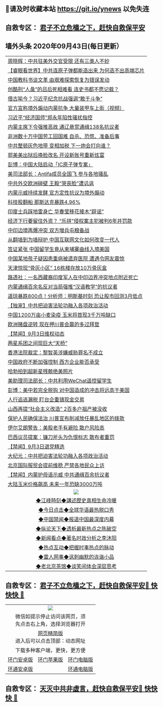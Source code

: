 ## 📩请及时收藏本站 https://git.io/ynews 以免失连</a>
## 自救专区： [君子不立危樯之下，赶快自救保平安 ](https://github.com/pwgy/td/blob/master/README.md)

## 墙外头条 2020年09月43日(每日更新）</a>

 <table>
<tr><td colspan="2" align="left"><a href="https://vbavkyey.xvhtf.cyou/?name=c1219788&key=krgexxuardvhjliu&from=gy2">周晓辉：中共驻美外交官受限 还有三类人不妙</a></td></tr>
<tr><td colspan="2" align="left"><a href="https://vbavkyey.xvhtf.cyou/?name=c1219802&key=krgexxuardvhjliu&from=gy2">【睿眼看世界】中共连原子弹都能造出来 为何造不出高端芯片</a></td></tr>
<tr><td colspan="2" align="left"><a href="https://vbavkyey.xvhtf.cyou/?name=c1219814&key=krgexxuardvhjliu&from=gy2">中国教科书谈文革 由艰难探索恢复为错误发动</a></td></tr>
<tr><td colspan="2" align="left"><a href="https://vbavkyey.xvhtf.cyou/?name=c1219820&key=krgexxuardvhjliu&from=gy2">创酷刑“人彘”的吕后死相难看 连史书都不愿记载？</a></td></tr>
<tr><td colspan="2" align="left"><a href="https://vbavkyey.xvhtf.cyou/?name=c1219799&key=krgexxuardvhjliu&from=gy2">借古喻今？习近平纪念抗战强调“敢于斗争”</a></td></tr>
<tr><td colspan="2" align="left"><a href="https://vbavkyey.xvhtf.cyou/?name=c1219840&key=krgexxuardvhjliu&from=gy2">官方宣称境外煽动内蒙抗争 大量装甲车上街（视频）</a></td></tr>
<tr><td colspan="2" align="left"><a href="https://vbavkyey.xvhtf.cyou/?name=c1219811&key=krgexxuardvhjliu&from=gy2">习近平“经济国师”郑永年陷性骚扰指控</a></td></tr>
<tr><td colspan="2" align="left"><a href="https://vbavkyey.xvhtf.cyou/?name=c1219771&key=krgexxuardvhjliu&from=gy2">内蒙主席下令强推恶政 通辽悬赏通缉138名抗议者</a></td></tr>
<tr><td colspan="2" align="left"><a href="https://vbavkyey.xvhtf.cyou/?name=c1219824&key=krgexxuardvhjliu&from=gy2">非洲数十万中国劳工回国难 自杀、恐慌、准备后事</a></td></tr>
<tr><td colspan="2" align="left"><a href="https://vbavkyey.xvhtf.cyou/?name=c1219827&key=krgexxuardvhjliu&from=gy2">中共整顿灰色地带 变相加税 下一炮会打向谁？</a></td></tr>
<tr><td colspan="2" align="left"><a href="https://vbavkyey.xvhtf.cyou/?name=c1219822&key=krgexxuardvhjliu&from=gy2">郭美美出狱后换脸改名 开设新账号重新炫富</a></td></tr>
<tr><td colspan="2" align="left"><a href="https://vbavkyey.xvhtf.cyou/?name=c1219783&key=krgexxuardvhjliu&from=gy2">彭博：中国大陆启动「IC原子弹专案」</a></td></tr>
<tr><td colspan="2" align="left"><a href="https://vbavkyey.xvhtf.cyou/?name=c1219815&key=krgexxuardvhjliu&from=gy2">美司法部长：Antifa成员全国飞 参与各地骚乱</a></td></tr>
<tr><td colspan="2" align="left"><a href="https://vbavkyey.xvhtf.cyou/?name=c1219787&key=krgexxuardvhjliu&from=gy2">中共外交欧洲碰壁 王毅“哭丧脸”遭讥讽</a></td></tr>
<tr><td colspan="2" align="left"><a href="https://vbavkyey.xvhtf.cyou/?name=c1219777&key=krgexxuardvhjliu&from=gy2">内蒙示威持续发酵 官方定性抗议为境外煽动</a></td></tr>
<tr><td colspan="2" align="left"><a href="https://vbavkyey.xvhtf.cyou/?name=c1219830&key=krgexxuardvhjliu&from=gy2">科技股翻船 那斯达克暴跌4.96%</a></td></tr>
<tr><td colspan="2" align="left"><a href="https://vbavkyey.xvhtf.cyou/?name=c1219769&key=krgexxuardvhjliu&from=gy2">印度士兵踩地雷身亡 华春莹移花接木“辟谣”</a></td></tr>
<tr><td colspan="2" align="left"><a href="https://vbavkyey.xvhtf.cyou/?name=c1219813&key=krgexxuardvhjliu&from=gy2">经济下行要留住外资？ “乐拼”侵权案主犯被判6年并罚款</a></td></tr>
<tr><td colspan="2" align="left"><a href="https://vbavkyey.xvhtf.cyou/?name=c1219838&key=krgexxuardvhjliu&from=gy2">中印边境再爆冲突 双方增兵屯粮备战</a></td></tr>
<tr><td colspan="2" align="left"><a href="https://vbavkyey.xvhtf.cyou/?name=c1219775&key=krgexxuardvhjliu&from=gy2">从翻墙到为墙辩护 中国互联网文化如何改变一代人</a></td></tr>
<tr><td colspan="2" align="left"><a href="https://vbavkyey.xvhtf.cyou/?name=c1219792&key=krgexxuardvhjliu&from=gy2">签证紧张 中国留学生竟从柬埔寨曲线入境美国</a></td></tr>
<tr><td colspan="2" align="left"><a href="https://vbavkyey.xvhtf.cyou/?name=c1219817&key=krgexxuardvhjliu&from=gy2">中国某地孩子疑因患重病被遗弃医院 遭遇令网友震惊</a></td></tr>
<tr><td colspan="2" align="left"><a href="https://vbavkyey.xvhtf.cyou/?name=c1219800&key=krgexxuardvhjliu&from=gy2">天津惊现“骨灰小区” 16栋楼存放10万骨灰盒</a></td></tr>
<tr><td colspan="2" align="left"><a href="https://vbavkyey.xvhtf.cyou/?name=c1219812&key=krgexxuardvhjliu&from=gy2">路透社：一名西藏裔印度军人在中印边界冲突地点附近死亡</a></td></tr>
<tr><td colspan="2" align="left"><a href="https://vbavkyey.xvhtf.cyou/?name=c1219810&key=krgexxuardvhjliu&from=gy2">内蒙通缉百余名反对当局强推“汉语教学”的抗议者</a></td></tr>
<tr><td colspan="2" align="left"><a href="https://vbavkyey.xvhtf.cyou/?name=c1219842&key=krgexxuardvhjliu&from=gy2">道琼暴跌800点！分析师：明斯基时刻 恐让股市回测3月低点</a></td></tr>
<tr><td colspan="2" align="left"><a href="https://vbavkyey.xvhtf.cyou/?name=c1219765&key=krgexxuardvhjliu&from=gy2">【独家】中共把迫害法轮功融入各项政治活动</a></td></tr>
<tr><td colspan="2" align="left"><a href="https://vbavkyey.xvhtf.cyou/?name=c1219772&key=krgexxuardvhjliu&from=gy2">中国1200万亩小麦染疫 玉米将首现3千万吨缺口</a></td></tr>
<tr><td colspan="2" align="left"><a href="https://vbavkyey.xvhtf.cyou/?name=c1219818&key=krgexxuardvhjliu&from=gy2">欧洲赌盘逆转 现在押川普会赢的多过拜登</a></td></tr>
<tr><td colspan="2" align="left"><a href="https://vbavkyey.xvhtf.cyou/?name=c1219841&key=krgexxuardvhjliu&from=gy2">【禁闻】9月3日维权动态</a></td></tr>
<tr><td colspan="2" align="left"><a href="https://vbavkyey.xvhtf.cyou/?name=c1219790&key=krgexxuardvhjliu&from=gy2">两星系团之间现巨大“天桥”</a></td></tr>
<tr><td colspan="2" align="left"><a href="https://vbavkyey.xvhtf.cyou/?name=c1219806&key=krgexxuardvhjliu&from=gy2">香港法院裁定：黎智英涉嫌威胁罪名不成立</a></td></tr>
<tr><td colspan="2" align="left"><a href="https://vbavkyey.xvhtf.cyou/?name=c1219779&key=krgexxuardvhjliu&from=gy2">中国政府不断加强控制 西方企业能否承受</a></td></tr>
<tr><td colspan="2" align="left"><a href="https://vbavkyey.xvhtf.cyou/?name=c1219791&key=krgexxuardvhjliu&from=gy2">哈勃拍到超新星残骸绝美照片</a></td></tr>
<tr><td colspan="2" align="left"><a href="https://vbavkyey.xvhtf.cyou/?name=c1219839&key=krgexxuardvhjliu&from=gy2">美助理司法部长：中共利用WeChat遥控留学生</a></td></tr>
<tr><td colspan="2" align="left"><a href="https://vbavkyey.xvhtf.cyou/?name=c1219781&key=krgexxuardvhjliu&from=gy2">彭博：美中若完全脱钩 对中国造成的冲击将远高于美国</a></td></tr>
<tr><td colspan="2" align="left"><a href="https://vbavkyey.xvhtf.cyou/?name=c1219828&key=krgexxuardvhjliu&from=gy2">人行追逃漏税 盯台企重镇现金交易</a></td></tr>
<tr><td colspan="2" align="left"><a href="https://vbavkyey.xvhtf.cyou/?name=c1219801&key=krgexxuardvhjliu&from=gy2">山西再提“社会主义改造” 2百多户祖产被没收</a></td></tr>
<tr><td colspan="2" align="left"><a href="https://vbavkyey.xvhtf.cyou/?name=c1219829&key=krgexxuardvhjliu&from=gy2">保护人民确保法治 川普宣布削减放任暴乱地区的拨款</a></td></tr>
<tr><td colspan="2" align="left"><a href="https://vbavkyey.xvhtf.cyou/?name=c1219819&key=krgexxuardvhjliu&from=gy2">伊尔艾朗警告：美股老手有避险 散户风险高</a></td></tr>
<tr><td colspan="2" align="left"><a href="https://vbavkyey.xvhtf.cyou/?name=c1219768&key=krgexxuardvhjliu&from=gy2">巴西议员提案：镰刀斧头为仇恨标志 散布者重罚</a></td></tr>
<tr><td colspan="2" align="left"><a href="https://vbavkyey.xvhtf.cyou/?name=c1219823&key=krgexxuardvhjliu&from=gy2">【禁闻】9月3日退党精选</a></td></tr>
<tr><td colspan="2" align="left"><a href="https://vbavkyey.xvhtf.cyou/?name=c1219782&key=krgexxuardvhjliu&from=gy2">大纪元：中共把迫害法轮功融入各项政治活动</a></td></tr>
<tr><td colspan="2" align="left"><a href="https://vbavkyey.xvhtf.cyou/?name=c1219776&key=krgexxuardvhjliu&from=gy2">北京国际服贸会提前维稳 严禁各地民众上访</a></td></tr>
<tr><td colspan="2" align="left"><a href="https://vbavkyey.xvhtf.cyou/?name=c1219825&key=krgexxuardvhjliu&from=gy2">【禁闻】内蒙护母语示威 中共通缉百余抗议者</a></td></tr>
<tr><td colspan="2" align="left"><a href="https://vbavkyey.xvhtf.cyou/?name=c1219786&key=krgexxuardvhjliu&from=gy2">大陆玉米价格飙高 未来一年恐缺3000万吨</a></td></tr>

 <tr>
   <td colspan="2" align=center><img src="https://cdn.jsdelivr.net/gh/gyoupiodf/im1/jf-1.jpg"></td>
  </tr>
   <tr>
   <td colspan="2" align=center> 
<a href="https://xdihm.casa/oo.aspx?name=c922850&key=sdxhftoyfkhpuaxy&from=gy2&tag=9877">◆江峰時刻◆講述歷史真相生命冷暖</a><br/>
    </td>
  </tr>
   <tr>
   <td colspan="2" align=center> 
<a href="https://xdihm.casa/oo.aspx?name=c816850&key=sdxhftoyfkhpuaxy&from=gy2&tag=9877">◆今日点击◆全球华语最热脱口秀</a><br/>
    </td>
  </tr>
  <tr>
  <td colspan="2" align=center>
<a href="https://xdihm.casa/oo.aspx?name=c816860&key=sdxhftoyfkhpuaxy&from=gy2&tag=99733110">◆中国禁闻◆报道中国最深度内幕</a><br/>
   </tr>
  <tr>
     <td colspan="2" align=center>
<a href="https://xdihm.casa/oo.aspx?name=c816855&key=sdxhftoyfkhpuaxy&from=gy2&tag=997110">◆纵论天下◆透析最新热点之陈破空</a><br/>
   </tr>
   <tr>
      <td colspan="2" align=center>
<a href="https://xdihm.casa/oo.aspx?name=c838308&key=sdxhftoyfkhpuaxy&from=gy2&tag=9973110">◆新闻看点◆著名时政分析之李沐阳</a><br/>
   </tr>
   <tr>
     <td colspan="2" align=center>
<a href="https://xdihm.casa/oo.aspx?name=c816852&key=sdxhftoyfkhpuaxy&from=gy2&tag=9733110">◆热点互动◆把握时事热点的脉动</a><br/>
   </tr>
   <tr>
      <td colspan="2" align=center>
<a href="https://xdihm.casa/oo.aspx?name=c816694&key=sdxhftoyfkhpuaxy&from=gy2&tag=93310">◆雷人网事◆讽刺幽默的诙谐小品</a><br/>
   </tr>
   <tr>
    <td colspan="2" align=center>
<a href="https://xdihm.casa/oo.aspx?name=c816650&key=sdxhftoyfkhpuaxy&from=gy2&tag=9973110">◆老北京茶馆◆谈笑间体会深层思考</a><br/>
   </tr>
</table>

 ## 自救专区： [君子不立危樯之下，赶快自救保平安🍎 快快快 📩](https://github.com/pwgy/td/blob/master/README.md)
 
<table>
  <tr>
    <td colspan="3" align="center"><img src="https://cdn.jsdelivr.net/gh/opipe/up/oGate65.jpg"/></td>
  </tr>
  <tr>
    <td colspan="3" align="center">微信如提示停止访问该网页，须<br/>先点击右上角，选择浏览器打开</td>
  <tr>
  <tr>
    <td colspan="3" align="center"><a href="https://gitcdn.xyz/cdn/otiny/up/master/show005.htm">网页精简版</a><br/>进入后可以点击顶部：动态网址</td>
  </tr>
  <tr>
    <td colspan="3" align="center">下载多种客户端，更快，更方便</td>
  <tr>
  <tr>
    <td align="center"><a href="https://cdn.jsdelivr.net/gh/opipe/up/oGatea.apk">环门安卓版</a></td>
    <td align="center"><a href="https://x.co/odisk">环门苹果版</a></td>
    <td align="center"><a href="https://cdn.jsdelivr.net/gh/opipe/up/oGate.zip">环门电脑版</a></td>
  </tr>
  <tr>
    <td align="center"><a href="https://cdn.jsdelivr.net/gh/opipe/up/oPipe.apk">环通安卓版</a></td>
    <td align="center"></td>
    <td align="center"><a href="https://raw.githubusercontent.com/opipe/up/master/oPipe.zip">环通电脑版</a></td>
  </tr>
  
</table>


 ## 自救专区： [天灭中共非虚言，赶快自救保平安🍎 快快快 📩](https://github.com/pwgy/td/blob/master/README.md)
